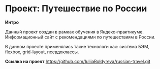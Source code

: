 # Проект: Путешествие по России

**Интро**

Данный проект создан в рамках обучения в Яндекс-практикуме. Информационный сайт с рекомендациями по путешествиям в России.

В данном проекте применялись такие технологи как: система БЭМ, flexbox, grid-layout, псевдоклассы.

**Ссылка на проект**
https://github.com/IuliiaBoldyreva/russian-travel.git

